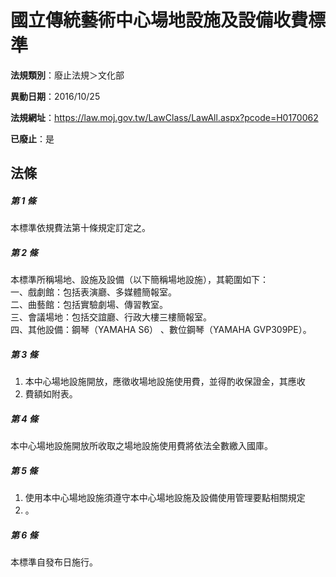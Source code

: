 # 國立傳統藝術中心場地設施及設備收費標準

**法規類別**：廢止法規＞文化部

**異動日期**：2016/10/25  

**法規網址**：https://law.moj.gov.tw/LawClass/LawAll.aspx?pcode=H0170062

**已廢止**：是



## 法條
##### 第 1 條
本標準依規費法第十條規定訂定之。

##### 第 2 條
本標準所稱場地、設施及設備（以下簡稱場地設施），其範圍如下：  
一、戲劇館：包括表演廳、多媒體簡報室。  
二、曲藝館：包括實驗劇場、傳習教室。  
三、會議場地：包括交誼廳、行政大樓三樓簡報室。  
四、其他設備：鋼琴（YAMAHA S6） 、數位鋼琴（YAMAHA GVP309PE）。

##### 第 3 條
1. 本中心場地設施開放，應徵收場地設施使用費，並得酌收保證金，其應收
1. 費額如附表。

##### 第 4 條
本中心場地設施開放所收取之場地設施使用費將依法全數繳入國庫。

##### 第 5 條
1. 使用本中心場地設施須遵守本中心場地設施及設備使用管理要點相關規定
1. 。

##### 第 6 條
本標準自發布日施行。


